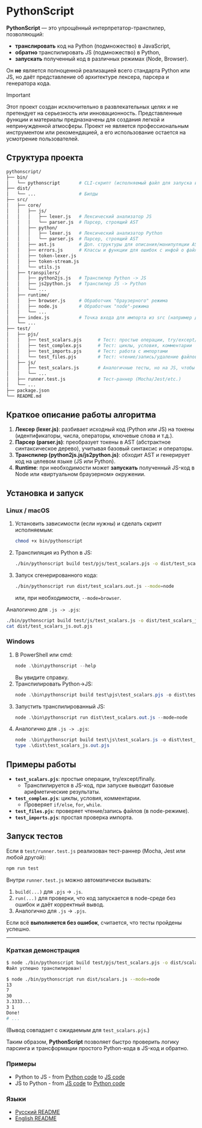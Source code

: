 # PythonScript

**PythonScript** — это упрощённый интерпретатор-транспилер, позволяющий:

- **транслировать** код на Python (подмножество) в JavaScript,
- **обратно** транспилировать JS (подмножество) в Python,
- **запускать** полученный код в различных режимах (Node, Browser).

Он **не** является полноценной реализацией всего стандарта Python или JS, но даёт представление об архитектуре лексера, парсера и генератора кода.

> [!IMPORTANT]
> Этот проект создан исключительно в развлекательных целях и не претендует на серьезность или инновационность. Представленные функции и материалы предназначены для создания легкой и непринужденной атмосферы. Проект не является профессиональным инструментом или рекомендацией, а его использование остается на усмотрение пользователей.

## Структура проекта

```bash
pythonscript/
├── bin/
│   └── pythonscript       # CLI-скрипт (исполняемый файл для запуска из терминала)
├── dist/
│   └── ...                # Билды
├── src/
│   ├── core/
│   │   ├── js/
│   │   │   ├── lexer.js   # Лексический анализатор JS
│   │   │   └── parser.js  # Парсер, строящий AST
│   │   ├── python/
│   │   │   ├── lexer.js   # Лексический анализатор Python
│   │   │   └── parser.js  # Парсер, строящий AST
│   │   ├── ast.js         # Доп. структуры для описания/манипуляции AST
│   │   ├── errors.js      # Классы и функции для ошибок с инфой о файле/строке
│   │   ├── token-lexer.js
│   │   ├── token-stream.js
│   │   └── utils.js
│   ├── transpilers/
│   │   ├── python2js.js   # Транспилер Python -> JS
│   │   ├── js2python.js   # Транспилер JS -> Python
│   │   └── ...
│   ├── runtime/
│   │   ├── browser.js     # Обработчик "браузерного" режима
│   │   ├── node.js        # Обработчик "node"-режима
│   │   └── ...
│   ├── index.js           # Точка входа для импорта из src (например для CLI)
│   └── ...
├── test/
│   ├── pjs/
│   │   ├── test_scalars.pjs      # Тест: простые операции, try/except/finally
│   │   ├── test_complex.pjs      # Тест: циклы, условия, комментарии
│   │   ├── test_imports.pjs      # Тест: работа с импортами
│   │   └── test_files.pjs        # Тест: чтение/запись/удаление файлов
│   ├── js/
│   │   ├── test_scalars.js       # Аналогичные тесты, но на JS, чтобы проверить js->pjs
│   │   └── ...
│   ├── runner.test.js            # Тест-раннер (Mocha/Jest/etc.)
│   └── ...
├── package.json
└── README.md
```

## Краткое описание работы алгоритма

1. **Лексер (lexer.js)**: разбивает исходный код (Python или JS) на токены (идентификаторы, числа, операторы, ключевые слова и т.д.).  
2. **Парсер (parser.js)**: преобразует токены в AST (абстрактное синтаксическое дерево), учитывая базовый синтаксис и операторы.  
3. **Транспилер (python2js.js/js2python.js)**: обходит AST и генерирует код на целевом языке (JS или Python).  
4. **Runtime**: при необходимости может **запускать** полученный JS-код в Node или «виртуальном браузерном» окружении.

## Установка и запуск

### Linux / macOS

1. Установить зависимости (если нужны) и сделать скрипт исполняемым:
   ```bash
   chmod +x bin/pythonscript
   ```
2. Транспиляция из Python в JS:
   ```bash
   ./bin/pythonscript build test/pjs/test_scalars.pjs -o dist/test_scalars.out.js
   ```
3. Запуск сгенерированного кода:
   ```bash
   ./bin/pythonscript run dist/test_scalars.out.js --mode=node
   ```
   или, при необходимости, `--mode=browser`.

Аналогично для `.js -> .pjs`:
```bash
./bin/pythonscript build test/js/test_scalars.js -o dist/test_scalars_js.out.pjs
cat dist/test_scalars_js.out.pjs
```

### Windows

1. В PowerShell или cmd:
   ```powershell
   node .\bin\pythonscript --help
   ```
   Вы увидите справку.
2. Транспилировать Python->JS:
   ```powershell
   node .\bin\pythonscript build test\pjs\test_scalars.pjs -o dist\test_scalars.out.js
   ```
3. Запустить транспилированный JS:
   ```powershell
   node .\bin\pythonscript run dist\test_scalars.out.js --mode=node
   ```
4. Аналогично для `.js -> .pjs`:
   ```powershell
   node .\bin\pythonscript build test\js\test_scalars.js -o dist\test_scalars_js.out.pjs
   type .\dist\test_scalars_js.out.pjs
   ```

## Примеры работы

- **`test_scalars.pjs`**: простые операции, try/except/finally.  
  - Транспилируется в JS-код, при запуске выводит базовые арифметические результаты.  
- **`test_complex.pjs`**: циклы, условия, комментарии.  
  - Проверяет `if/else`, `for`, `while`.  
- **`test_files.pjs`**: проверяет чтение/запись файлов (в node-режиме).  
- **`test_imports.pjs`**: простая проверка импорта.

## Запуск тестов

Если в `test/runner.test.js` реализован тест-раннер (Mocha, Jest или любой другой):

```bash
npm run test
```

Внутри `runner.test.js` можно автоматически вызывать:
1. `build(...)` для `.pjs` -> `.js`.  
2. `run(...)` для проверки, что код запускается в node-среде без ошибок и даёт корректный вывод.  
3. Аналогично для `.js` -> `.pjs`.

Если всё **выполняется без ошибок**, считается, что тесты пройдены успешно.

---

### Краткая демонстрация

```bash
$ node ./bin/pythonscript build test/pjs/test_scalars.pjs -o dist/scalars.js
Файл успешно транспилирован!

$ node ./bin/pythonscript run dist/scalars.js --mode=node
13
7
30
3.3333...
3 1
Done!
# ...
```
(Вывод совпадает с ожидаемым для `test_scalars.pjs`.)

Таким образом, **PythonScript** позволяет быстро проверить логику парсинга и трансформации простого Python-кода в JS-код и обратно.

### Примеры
 * Python to JS - from [Python code](/test/pjs/test_scalars.pjs) to [JS code](/dist/test_scalars.out.js)
 * JS to Python - from [JS code](/test/js/test_scalars.js) to [Python code](/dist/test_scalars_js.out.pjs)

### Языки

* [Русский README](README.ru.md)
* [English README](README.md)
